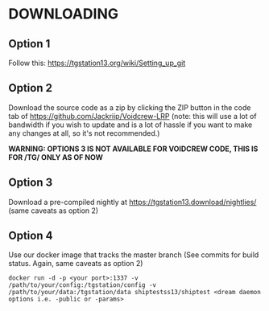 # DOWNLOADING
## Option 1

Follow this: https://tgstation13.org/wiki/Setting_up_git

## Option 2

Download the source code as a zip by clicking the ZIP button in the
code tab of https://github.com/Jackriip/Voidcrew-LRP
(note: this will use a lot of bandwidth if you wish to update and is a lot of
hassle if you want to make any changes at all, so it's not recommended.)

**WARNING: OPTIONS 3 IS NOT AVAILABLE FOR VOIDCREW CODE, THIS IS FOR /TG/ ONLY AS OF NOW**

## Option 3

Download a pre-compiled nightly at https://tgstation13.download/nightlies/ (same caveats as option 2)

## Option 4

Use our docker image that tracks the master branch (See commits for build status. Again, same caveats as option 2)

```
docker run -d -p <your port>:1337 -v /path/to/your/config:/tgstation/config -v /path/to/your/data:/tgstation/data shiptestss13/shiptest <dream daemon options i.e. -public or -params>
```
